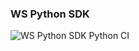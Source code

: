### WS Python SDK
![WS Python SDK Python CI](https://github.com/whitesource-ps/ws_sdk/workflows/WS%20Python%20SDK%20Python%20CI/badge.svg)